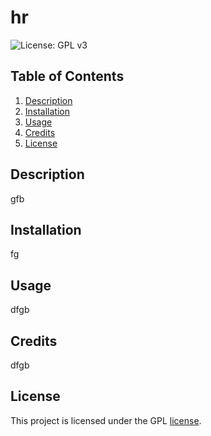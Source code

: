 # hr
  ![License: GPL v3](https://img.shields.io/badge/License-GPLv3-blue.svg)
  ## Table of Contents
  1. [Description](#description)
  2. [Installation](#installation)
  3. [Usage](#usage)
  4. [Credits](#credits)
  5. [License](#license)
  ## Description
  gfb
  ## Installation
  fg
  ## Usage
  dfgb
  ## Credits
  dfgb
  ## License
  This project is licensed under the GPL [license](https://www.gnu.org/licenses/gpl-3.0).
